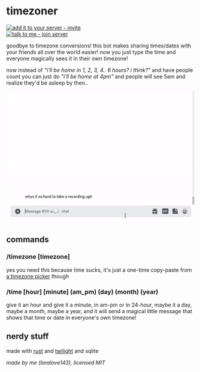 # timezoner

[![add it to your server - invite](https://img.shields.io/badge/add_it_to_your_server-invite-5865F2?style=for-the-badge&logo=discord&logoColor=white)](https://discord.com/api/oauth2/authorize?client_id=909820903574106203&permissions=0&scope=bot%20applications.commands)  
[![talk to me - join server](https://img.shields.io/badge/talk_to_me-join-5865F2?style=for-the-badge&logo=discord&logoColor=white)](https://discord.gg/RQhskPjrGv)

goodbye to timezone conversions! this bot makes sharing times/dates with your friends all over the world easier! now you just type the time and everyone magically sees it in their own timezone!

now instead of *"i'll be home in 1, 2, 3, 4.. 6 hours? i think?"* and have people count you can just do *"i'll be home at 4pm"* and people will see 5am and realize they'd be asleep by then..

![example](example.gif)

## commands
### /timezone [timezone]
yes you need this because time sucks, it's just a one-time copy-paste from [a timezone picker](https://kevinnovak.github.io/Time-Zone-Picker) though
### /time [hour] [minute] (am_pm) (day) (month) (year)
give it an hour and give it a minute, in am-pm or in 24-hour, maybe it a day, maybe a month, maybe a year, and it will send a magical little message that shows that time or date in everyone's own timezone!

## nerdy stuff
made with [rust](https://www.rust-lang.org) and [twilight](https://github.com/twilight-rs/twilight) and sqlite

*made by me (laralove143), licensed MIT*
